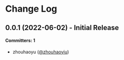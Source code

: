 # Change Log

## 0.0.1 (2022-06-02) - Initial Release

#### Committers: 1

- zhouhaoyu ([@zhouhaoyiu](https://github.com/zhouhaoyiu))
